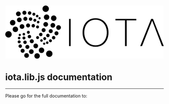 <p align="center">
  <img src="./source/images/iota-logo.png" alt="IOTA" width="550">
</p>


# iota.lib.js documentation
-----------------------
Please go for the full documentation to:
